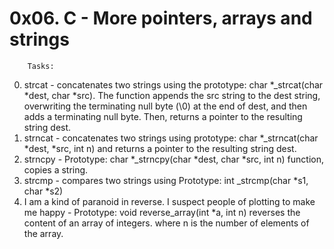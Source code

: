 # 0x06. C - More pointers, arrays and strings

		Tasks:

0. strcat - concatenates two strings using the prototype: char *_strcat(char *dest, char *src). The function appends the src string to the dest string, overwriting the terminating null byte (\0) at the end of dest, and then adds a terminating null byte. Then, returns a pointer to the resulting string dest.
1. strncat - concatenates two strings using prototype: char *_strncat(char *dest, *src, int n) and returns a pointer to the resulting string dest.
2. strncpy - Prototype: char *_strncpy(char *dest, char *src, int n) function, copies a string.
3. strcmp - compares two strings using Prototype: int _strcmp(char *s1, char *s2)
4. I am a kind of paranoid in reverse. I suspect people of plotting to make me happy - Prototype: void reverse_array(int *a, int n) reverses the content of an array of integers. where n is the number of elements of the array.
